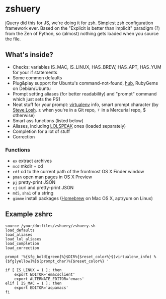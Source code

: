 # zshuery #
jQuery did this for JS, we're doing it for zsh. Simplest zsh configuration framework ever. Based on the "Explicit is better than implicit" paradigm (?) from the Zen of Python, so (almost) nothing gets loaded when you source the file.

## What's inside? ##

- Checks: variables IS_MAC, IS_LINUX, HAS_BREW, HAS_APT, HAS_YUM for your if statements
- Some common defaults
- Plug&play support for Ubuntu's command-not-found, [hub](http://chriswanstrath.com/hub/), RubyGems on Debian/Ubuntu
- Prompt setting aliases (for better readability) and "prompt" command which just sets the PS1
- Neat stuff for your prompt: [virtualenv](http://www.virtualenv.org/) info, smart prompt character (by [Steve Losh](http://stevelosh.com). ± when you're in a Git repo, ☿ in a Mercurial repo, $ otherwise)
- Smart ass functions (listed below)
- Aliases, including [LOLSPEAK](http://aur.archlinux.org/packages/lolbash/lolbash/lolbash.sh) ones (loaded separately)
- Completion for a lot of stuff
- Correction

### Functions ###

- `ex` extract archives
- `mcd` mkdir + cd
- `cdf` cd to the current path of the frontmost OS X Finder window
- `pman` open man pages in OS X Preview
- `pj` pretty-print JSON
- `cj` curl and pretty-print JSON
- `md5`, `sha1` of a string
- `gimme` install packages ([Homebrew](http://mxcl.github.com/homebrew/) on Mac OS X, apt/yum on Linux)

## Example zshrc ##
    source /your/dotfiles/zshuery/zshuery.sh
    load_defaults
    load_aliases
    load_lol_aliases
    load_completion
    load_correction

    prompt '%{$fg_bold[green]%}$DIR%{$reset_color%}$(virtualenv_info) %{$fg[yellow]%}$(prompt_char)%{$reset_color%} '

    if [ IS_LINUX = 1 ]; then
        export EDITOR='emacsclient'
        export ALTERNATE_EDITOR='emacs'
    elif [ IS_MAC = 1 ]; then
        export EDITOR='aquamacs'
    fi